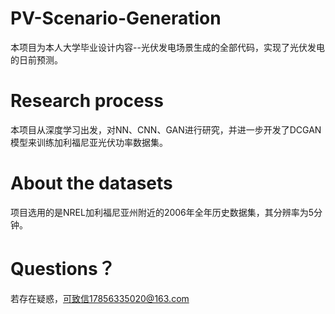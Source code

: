 # PV-Scenario-Generation
本项目为本人大学毕业设计内容--光伏发电场景生成的全部代码，实现了光伏发电的日前预测。
# Research process
本项目从深度学习出发，对NN、CNN、GAN进行研究，并进一步开发了DCGAN模型来训练加利福尼亚光伏功率数据集。
# About the datasets
项目选用的是NREL加利福尼亚州附近的2006年全年历史数据集，其分辨率为5分钟。
# Questions？
若存在疑惑，可致信17856335020@163.com
